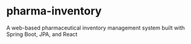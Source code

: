 # pharma-inventory
A web-based pharmaceutical inventory management system built with Spring Boot, JPA, and React
